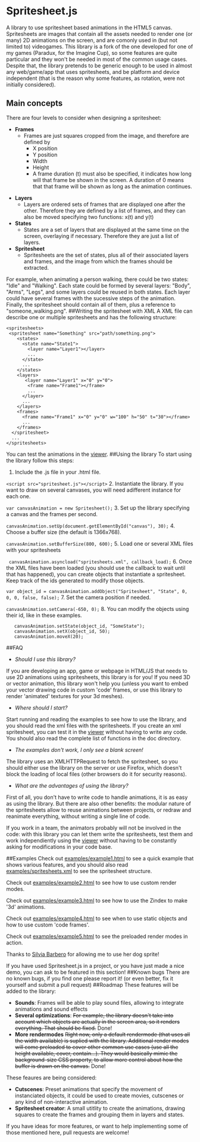 # Spritesheet.js
A library to use spritesheet based animations in the HTML5 canvas. Spritesheets are images that contain all the assets needed to render one (or many) 2D animations on the screen, and are comonly used in (but not limited to) videogames. This library is a fork of the one developed for one of my games (Paradux, for the Imagine Cup), so some features are quite particular and they won't be needed in most of the common usage cases. Despite that, the library pretends to be generic enough to be used in almost any web/game/app that uses spritesheets, and be platform and device independent (that is the reason why some features, as rotation, were not initially considered).
## Main concepts
There are four levels to consider when designing a spritesheet:
* **Frames**
  - Frames are just squares cropped from the image, and therefore are defined by
    - X position
    - Y position
    - Width
    - Height
    - A frame duration (t) must also be specified, it indicates how long will that frame be shown in the screen. A duration of 0 means that that frame will be shown as long as the animation continues.
- **Layers**
  - Layers are ordered sets of frames that are displayed one after the other. Therefore they are defined by a list of frames, and they can also be moved specifying two functions: x(t) and y(t)
- **States**
  - States are a set of layers that are displayed at the same time on the screen, overlaying if necessary. Therefore they are just a list of layers.
- **Spritesheet**
  - Spritesheets are the set of states, plus all of their associated layers and frames, and the image from which the frames should be extracted.

For example, when animating a person walking, there could be two states: "Idle" and "Walking". Each state could be formed by several layers: "Body", "Arms", "Legs", and some layers could be reused in both states. Each layer could have several frames with the sucessive steps of the animation. Finally, the spritesheet should contain all of them, plus a reference to "someone_walking.png". 
##Writing the spritesheet with XML
A XML file can describe one or multiple spritesheets and has the following structure:
```
<spritesheets>
 <spritesheet name="Something" src="path/something.png">
    <states>
      <state name="State1">
        <layer name="Layer1"></layer>
        ...
      </state>
      ...
    </states>
    <layers>
       <layer name="Layer1" x="0" y="0">
        <frame name="Frame1"></frame>
        ...
      </layer>
      ...
    </layers>
    <frames>
      <frame name="Frame1" x="0" y="0" w="100" h="50" t="30"></frame>
      ...
    </frames>
  </spritesheet>
  ...
</spritesheets>
```

You can test the animations in the [viewer](https://github.com/arcadiogarcia/Spritesheet.js/blob/master/tools/viewer.html).
##Using the library
To start using the library follow this steps:
  1. Include the .js file in your .html file.
  
  `<script src="spritesheet.js"></script>`
  2. Instantiate the library. If you want to draw on several canvases, you will need adifferent instance for each one.
  
  `var canvasAnimation = new Spritesheet();`
  3. Set up the library specifying a canvas and the frames per second.
  
  `canvasAnimation.setUp(document.getElementById("canvas"), 30);`
  4. Choose a buffer size (the default is 1366x768).
  
  `canvasAnimation.setBufferSize(800, 600);`
  5. Load one or several XML files with your spritesheets
  
  ` canvasAnimation.asyncload("spritesheets.xml", callback_load);`
  6. Once the XML files have been loaded (you should use the callback to wait until that has happened), you can create objects that instantiate a spritesheet. Keep track of the ids generated to modify those objects.
  
  `var object_id = canvasAnimation.addObject("Spritesheet", "State", 0, 0, 0, false, false);`
  7. Set the camera position if needed.
  
  `canvasAnimation.setCamera(-650, 0);`
  8. You can modify the objects using their id, like in these examples.
  
```
   canvasAnimation.setState(object_id, "SomeState");
   canvasAnimation.setX(object_id, 50);
   canvasAnimation.moveX(20);
```

##FAQ
  - *Should I use this library?*
  
  If you are developing an app, game or webpage in HTML/JS that needs to use 2D animations using spritesheets, this library is for you! If you need 3D or vector animation, this library won't help you (unless you want to embed your vector drawing code in custom 'code' frames, or use this library to render 'animated' textures for your 3d meshes).

  - *Where should I start?*
  
  Start running and reading the examples to see how to use the library, and you should read the xml files with the spritesheets. If you create an xml spritesheet, you can test it in the [viewer](https://github.com/arcadiogarcia/Spritesheet.js/blob/master/tools/viewer.html) without having to write any code. You should also read the complete list of functions in the doc directory.

  - *The examples don't work, I only see a blank screen!*

  The library uses an XMLHTTPRequest to fetch the spritesheet, so you should either use the library on the server or use Firefox, which doesn't block the loading of local files (other browsers do it for security reasons).
  
  - *What are the advantages of using the library?*
  
  First of all, you don't have to write code to handle animations, it is as easy as using the library. But there are also other benefits: the modular nature of the spritesheets allow to reuse animations between projects, or redraw and reanimate everything, without writing a single line of code. 

  If you work in a team, the animators probably will not be involved in the code: with this library you can let them write the spritesheets, test them and work independiently using the [viewer](https://github.com/arcadiogarcia/Spritesheet.js/blob/master/tools/viewer.html) without having to be constantly asking for modifications in your code base.

##Examples
Check out [examples/example1.html](https://github.com/arcadiogarcia/Spritesheet.js/blob/master/examples/example1.html) to see a quick example that shows various features, and you should also read [examples/spritesheets.xml](https://github.com/arcadiogarcia/Spritesheet.js/blob/master/examples/spritesheets.xml) to see the spritesheet structure.

Check out [examples/example2.html](https://github.com/arcadiogarcia/Spritesheet.js/blob/master/examples/example2.html) to see how to use custom render modes.

Check out [examples/example3.html](https://github.com/arcadiogarcia/Spritesheet.js/blob/master/examples/example3.html) to see how to use the Zindex to make '3d' animations.

Check out [examples/example4.html](https://github.com/arcadiogarcia/Spritesheet.js/blob/master/examples/example4.html) to see when to use static objects and how to use custom 'code frames'.

Check out [examples/example5.html](https://github.com/arcadiogarcia/Spritesheet.js/blob/master/examples/example5.html) to see the preloaded render modes in action.

Thanks to [Silvia Barbero](http://silvishinystar.deviantart.com/) for allowing me to use her dog sprite!

If you have used Spritesheet.js in a project, or you have just made a nice demo, you can ask to be featured in this section!
##Known bugs
There are no known bugs, if you find one please report it! (or even better, fix it yourself and submit a pull request)
##Roadmap
These features will be added to the library:
  - **Sounds**:
  Frames will be able to play sound files, allowing to integrate animations and sound effects
  - **Several optimizations**:
  ~~For example, the library doesn't take into account which objects are actually in the screen area, so it renders everything. That should be fixed.~~ Done!
  - **More rendermodes**
  ~~Right now, only a default rendermode (that uses all the width available) is suplied with the library. Additional render modes will come preloaded to cover other common use cases (use all the height available, cover, contain...). They would basically mimic the background-size CSS property, to allow more control about how the buffer is drawn on the canvas.~~ Done!


These feaures are being considered:
  - **Cutscenes**:
  Preset animations that specify the movement of instanciated objects, it could be used to create movies, cutscenes or any kind of non-interactive animation.
  - **Spritesheet creator**:
  A small utitlity to create the animations, drawing squares to create the frames and grouping them in layers and states.

If you have ideas for more features, or want to help implementing some of those mentioned here, pull requests are welcome!



